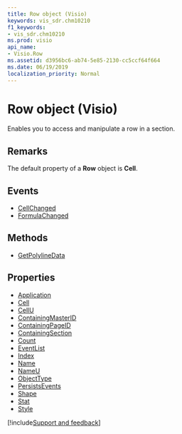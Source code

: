 ```yaml
---
title: Row object (Visio)
keywords: vis_sdr.chm10210
f1_keywords:
- vis_sdr.chm10210
ms.prod: visio
api_name:
- Visio.Row
ms.assetid: d3956bc6-ab74-5e85-2130-cc5ccf64f664
ms.date: 06/19/2019
localization_priority: Normal
---
```



# Row object (Visio)

Enables you to access and manipulate a row in a section.


## Remarks

The default property of a **Row** object is **Cell**.

## Events

-  [CellChanged](Visio.Row.CellChanged.md)
-  [FormulaChanged](Visio.Row.FormulaChanged.md)

## Methods

-  [GetPolylineData](Visio.Row.GetPolylineData.md)

## Properties

-  [Application](Visio.Row.Application.md)
-  [Cell](Visio.Row.Cell.md)
-  [CellU](Visio.Row.CellU.md)
-  [ContainingMasterID](Visio.Row.ContainingMasterID.md)
-  [ContainingPageID](Visio.Row.ContainingPageID.md)
-  [ContainingSection](Visio.Row.ContainingSection.md)
-  [Count](Visio.Row.Count.md)
-  [EventList](Visio.Row.EventList.md)
-  [Index](Visio.Row.Index.md)
-  [Name](Visio.Row.Name.md)
-  [NameU](Visio.Row.NameU.md)
-  [ObjectType](Visio.Row.ObjectType.md)
-  [PersistsEvents](Visio.Row.PersistsEvents.md)
-  [Shape](Visio.Row.Shape.md)
-  [Stat](Visio.Row.Stat.md)
-  [Style](Visio.Row.Style.md)


[!include[Support and feedback](~/includes/feedback-boilerplate.md)]